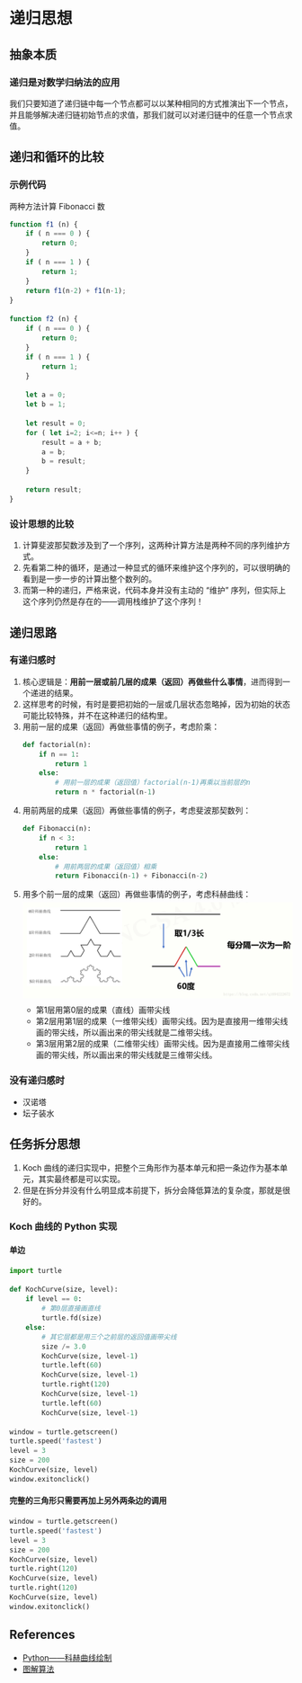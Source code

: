 # 递归思想


## 抽象本质
### 递归是对数学归纳法的应用
我们只要知道了递归链中每一个节点都可以以某种相同的方式推演出下一个节点，并且能够解决递归链初始节点的求值，那我们就可以对递归链中的任意一个节点求值。



## 递归和循环的比较
### 示例代码 
两种方法计算 Fibonacci 数
```js
function f1 (n) {
    if ( n === 0 ) {
        return 0;
    }
    if ( n === 1 ) {
        return 1;
    }
    return f1(n-2) + f1(n-1);
}

function f2 (n) {
    if ( n === 0 ) {
        return 0;
    }
    if ( n === 1 ) {
        return 1;
    }

    let a = 0;
    let b = 1;

    let result = 0;
    for ( let i=2; i<=n; i++ ) {
        result = a + b;
        a = b;
        b = result; 
    }

    return result;
}
```

### 设计思想的比较
1. 计算斐波那契数涉及到了一个序列，这两种计算方法是两种不同的序列维护方式。
2. 先看第二种的循环，是通过一种显式的循环来维护这个序列的，可以很明确的看到是一步一步的计算出整个数列的。
3. 而第一种的递归，严格来说，代码本身并没有主动的 “维护” 序列，但实际上这个序列仍然是存在的——调用栈维护了这个序列！


## 递归思路
### 有递归感时
1. 核心逻辑是：**用前一层或前几层的成果（返回）再做些什么事情**，进而得到一个递进的结果。
2. 这样思考的时候，有时是要把初始的一层或几层状态忽略掉，因为初始的状态可能比较特殊，并不在这种递归的结构里。
3. 用前一层的成果（返回）再做些事情的例子，考虑阶乘：
    ```py
    def factorial(n):
        if n == 1:
            return 1
        else:
            # 用前一层的成果（返回值）factorial(n-1)再乘以当前层的n
            return n * factorial(n-1)
    ```
4. 用前两层的成果（返回）再做些事情的例子，考虑斐波那契数列：
    ```py
    def Fibonacci(n):
        if n < 3:
            return 1
        else:
            # 用前两层的成果（返回值）相乘
            return Fibonacci(n-1) + Fibonacci(n-2)
    ```
5. 用多个前一层的成果（返回）再做些事情的例子，考虑科赫曲线：
    <img src="./images/02.png" width=800 style="display: block; margin: 5px 0 10px;" />
    * 第1层用第0层的成果（直线）画带尖线
    * 第2层用第1层的成果（一维带尖线）画带尖线。因为是直接用一维带尖线画的带尖线，所以画出来的带尖线就是二维带尖线。
    * 第3层用第2层的成果（二维带尖线）画带尖线。因为是直接用二维带尖线画的带尖线，所以画出来的带尖线就是三维带尖线。

### 没有递归感时
* 汉诺塔
* 坛子装水



## 任务拆分思想
1. Koch 曲线的递归实现中，把整个三角形作为基本单元和把一条边作为基本单元，其实最终都是可以实现。
2. 但是在拆分并没有什么明显成本前提下，拆分会降低算法的复杂度，那就是很好的。

### Koch 曲线的 Python 实现
#### 单边
```py
import turtle

def KochCurve(size, level):
    if level == 0:
        # 第0层直接画直线
        turtle.fd(size)
    else:
        # 其它层都是用三个之前层的返回值画带尖线
        size /= 3.0
        KochCurve(size, level-1) 
        turtle.left(60) 
        KochCurve(size, level-1) 
        turtle.right(120) 
        KochCurve(size, level-1) 
        turtle.left(60) 
        KochCurve(size, level-1) 

window = turtle.getscreen()
turtle.speed('fastest')
level = 3
size = 200
KochCurve(size, level)
window.exitonclick()
```

#### 完整的三角形只需要再加上另外两条边的调用
```py
window = turtle.getscreen()
turtle.speed('fastest')
level = 3
size = 200
KochCurve(size, level)
turtle.right(120)
KochCurve(size, level)
turtle.right(120)
KochCurve(size, level)
window.exitonclick()
```



## References
* [Python——科赫曲线绘制](https://blog.csdn.net/weixin_43272781/article/details/102788201)
* [图解算法](https://book.douban.com/subject/26979890/)